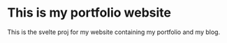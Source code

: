 # This is my portfolio website
This is the svelte proj for my website containing my portfolio and my blog.
